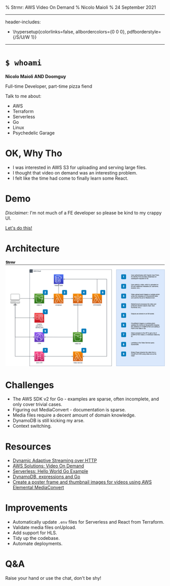 % Strmr: AWS Video On Demand
% Nicolo Maioli
% 24 September 2021

---
header-includes:
  - \hypersetup{colorlinks=false,
            allbordercolors={0 0 0},
            pdfborderstyle={/S/U/W 1}}
---

# `$ whoami`

**Nicolo Maioli AND Doomguy**

Full-time Developer, part-time pizza fiend

Talk to me about:

- AWS
- Terraform
- Serverless
- Go
- Linux
- Psychedelic Garage

# OK, Why Tho

- I was interested in AWS S3 for uploading and serving large files.
- I thought that video on demand was an interesting problem.
- I felt like the time had come to finally learn some React.

# Demo

*Disclaimer:* I'm not much of a FE developer so please be kind to my crappy UI.

[Let's do this!](http://localhost:3000)

# Architecture

![](../architecture.png "Architecture diagram")

# Challenges

- The AWS SDK v2 for Go - examples are sparse, often incomplete, and only
    cover trivial cases.
- Figuring out MediaConvert - documentation is sparse.
- Media files require a decent amount of domain knowledge.
- DynamoDB is still kicking my arse.
- Context switching.

# Resources

- [Dynamic Adaptive Streaming over HTTP](https://www.iso.org/standard/57623.html)
- [AWS Solutions: Video On Demand](https://www.youtube.com/watch?v=d-XCfp97pX0&t=173s)
- [Serverless: Hello World Go Example](https://www.serverless.com/framework/docs/providers/aws/examples/hello-world/go/)
- [DynamoDB, expressions and Go](https://antklim.medium.com/dynamodb-expressions-and-go-b8230c253e1f)
- [Create a poster frame and thumbnail images for videos using AWS Elemental MediaConvert](https://aws.amazon.com/blogs/media/create-a-poster-frame-and-thumbnail-images-for-videos-using-aws-elemental-mediaconvert/)

# Improvements

- Automatically update `.env` files for Serverless and React from Terraform.
- Validate media files onUpload.
- Add support for HLS.
- Tidy up the codebase.
- Automate deployments.

# Q&A

Raise your hand or use the chat, don't be shy!
